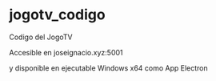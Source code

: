 # jogotv_codigo
Codigo del JogoTV

Accesible en joseignacio.xyz:5001

y disponible en ejecutable Windows x64 como App Electron
